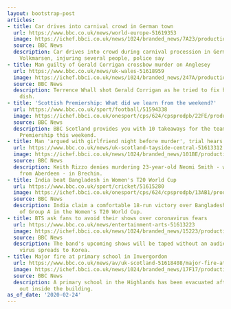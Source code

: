```yaml
---
layout: bootstrap-post
articles:
- title: Car drives into carnival crowd in German town
  url: https://www.bbc.co.uk/news/world-europe-51619353
  image: https://ichef.bbci.co.uk/news/1024/branded_news/7A23/production/_97176213_breaking_news_bigger.png
  source: BBC News
  description: Car drives into crowd during carnival procession in German town of
    Volkmarsen, injuring several people, police say
- title: Man guilty of Gerald Corrigan crossbow murder on Anglesey
  url: https://www.bbc.co.uk/news/uk-wales-51618959
  image: https://ichef.bbci.co.uk/news/1024/branded_news/247A/production/_110983390_breakingnews.jpg
  source: BBC News
  description: Terrence Whall shot Gerald Corrigan as he tried to fix his satellite
    dish.
- title: 'Scottish Premiership: What did we learn from the weekend?'
  url: https://www.bbc.co.uk/sport/football/51594338
  image: https://ichef.bbci.co.uk/onesport/cps/624/cpsprodpb/22FE/production/_108185980_takeaways.jpg
  source: BBC News
  description: BBC Scotland provides you with 10 takeaways for the teams in the Scottish
    Premiership this weekend.
- title: Man 'argued with girlfriend night before murder', trial hears
  url: https://www.bbc.co.uk/news/uk-scotland-tayside-central-51613312
  image: https://ichef.bbci.co.uk/news/1024/branded_news/101BE/production/_109128956_collageneomi.jpg
  source: BBC News
  description: Keith Rizzo denies murdering 23-year-old Neomi Smith - who was originally
    from Aberdeen - in Brechin.
- title: India beat Bangladesh in Women's T20 World Cup
  url: https://www.bbc.co.uk/sport/cricket/51615280
  image: https://ichef.bbci.co.uk/onesport/cps/624/cpsprodpb/13AB1/production/_111016508_india_celeb_getty2.jpg
  source: BBC News
  description: India claim a comfortable 18-run victory over Bangladesh to move top
    of Group A in the Women's T20 World Cup.
- title: BTS ask fans to avoid their shows over coronavirus fears
  url: https://www.bbc.co.uk/news/entertainment-arts-51613223
  image: https://ichef.bbci.co.uk/news/1024/branded_news/15223/production/_110936568_8ad8a3e5-6862-4455-84ab-1dd49a091ef6.jpg
  source: BBC News
  description: The band's upcoming shows will be taped without an audience after the
    virus spreads to Korea.
- title: Major fire at primary school in Invergordon
  url: https://www.bbc.co.uk/news/av/uk-scotland-51618408/major-fire-at-primary-school-in-invergordon
  image: https://ichef.bbci.co.uk/news/1024/branded_news/17F17/production/_111017089_p084ldq3.jpg
  source: BBC News
  description: A primary school in the Highlands has been evacuated after a fire broke
    out inside the building.
as_of_date: '2020-02-24'
---
```


